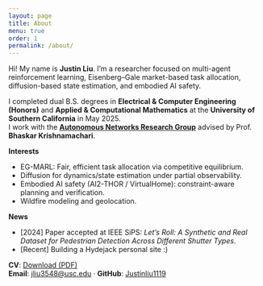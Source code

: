 ```yaml
---
layout: page
title: About
menu: true
order: 1
permalink: /about/
---
```

Hi! My name is **Justin Liu**. I’m a researcher focused on multi-agent reinforcement learning,
Eisenberg–Gale market-based task allocation, diffusion-based state estimation, and embodied AI safety.

I completed dual B.S. degrees in **Electrical & Computer Engineering (Honors)** and **Applied & Computational Mathematics** at the **University of Southern California** in May 2025.  
I work with the **[Autonomous Networks Research Group](https://anrg.usc.edu/www/)** advised by Prof. **Bhaskar Krishnamachari**.

**Interests**
- EG-MARL: Fair, efficient task allocation via competitive equilibrium.
- Diffusion for dynamics/state estimation under partial observability.
- Embodied AI safety (AI2-THOR / VirtualHome): constraint-aware planning and verification.
- Wildfire modeling and geolocation.

**News**
- [2024] Paper accepted at IEEE SiPS: *Let’s Roll: A Synthetic and Real Dataset for Pedestrian Detection Across Different Shutter Types*.
- [Recent] Building a Hydejack personal site :)

**CV**: [Download (PDF)](/assets/pdf/Yao_Liu_CV.pdf)  
**Email**: jliu3548@usc.edu · **GitHub**: [Justinliu1119](https://github.com/Justinliu1119)
